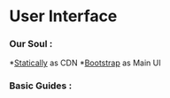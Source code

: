 # User Interface

### Our Soul :

 *[Statically](https://statically.io) as CDN
 *[Bootstrap](https://getbootstrap.com) as Main UI

### Basic Guides :

